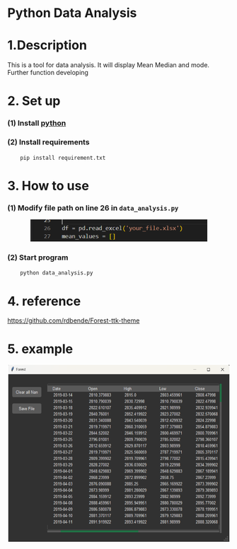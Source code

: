 # Python Data Analysis

# 1.Description

This is a tool for data analysis. It will display Mean Median and mode. Further function developing

# 2. Set up

### (1) Install [python](https://www.python.org/)

### (2) Install requirements

```
    pip install requirement.txt
```

# 3. How to use

### (1) Modify file path on line 26 in `data_analysis.py`

<p align="center">
  <img src="Filename.png" alt="Logo" width="400" height="50">
</p>

### (2) Start program

```
    python data_analysis.py
```

# 4. reference

https://github.com/rdbende/Forest-ttk-theme

# 5. example
<p align="center">
  <img src="Example.png" alt="Logo" width="500" height="400">
</p>
